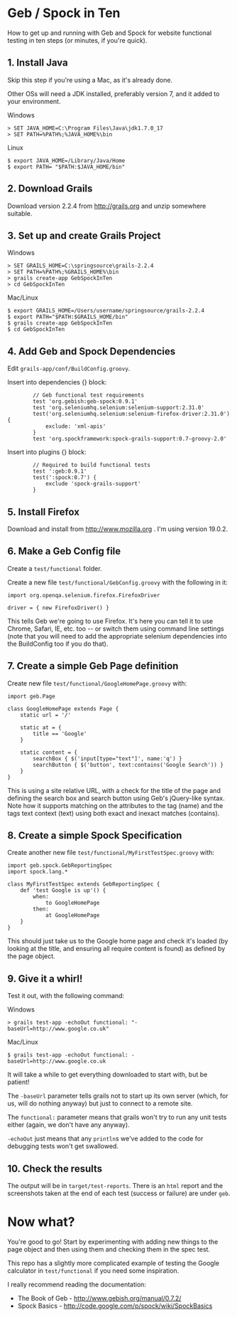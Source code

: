 # Geb / Spock in Ten

How to get up and running with Geb and Spock for website functional testing in
ten steps (or minutes, if you're quick).

## 1. Install Java

Skip this step if you're using a Mac, as it's already done.

Other OSs will need a JDK installed, preferably version 7, and it added to your environment.

Windows
```
> SET JAVA_HOME=C:\Program Files\Java\jdk1.7.0_17
> SET PATH=%PATH%;%JAVA_HOME%\bin
```
Linux
```
$ export JAVA_HOME=/Library/Java/Home
$ export PATH= "$PATH:$JAVA_HOME/bin"
```

## 2. Download Grails

Download version 2.2.4 from http://grails.org and unzip somewhere suitable.

## 3. Set up and create Grails Project

Windows
```
> SET GRAILS_HOME=C:\springsource\grails-2.2.4
> SET PATH=%PATH%;%GRAILS_HOME%\bin
> grails create-app GebSpockInTen
> cd GebSpockInTen
```
Mac/Linux
```
$ export GRAILS_HOME=/Users/username/springsource/grails-2.2.4
$ export PATH="$PATH:$GRAILS_HOME/bin"
$ grails create-app GebSpockInTen
$ cd GebSpockInTen
```

## 4. Add Geb and Spock Dependencies

Edit `grails-app/conf/BuildConfig.groovy`.

Insert into dependencies {} block:
```
        // Geb functional test requirements
        test 'org.gebish:geb-spock:0.9.1'
        test 'org.seleniumhq.selenium:selenium-support:2.31.0'
        test('org.seleniumhq.selenium:selenium-firefox-driver:2.31.0') {
            exclude: 'xml-apis'
        }
        test 'org.spockframework:spock-grails-support:0.7-groovy-2.0'
```
Insert into plugins {} block:
```
        // Required to build functional tests
        test ':geb:0.9.1'
        test(':spock:0.7') {
            exclude 'spock-grails-support'
        }
```

## 5. Install Firefox

Download and install from http://www.mozilla.org . I'm using version 19.0.2.

## 6. Make a Geb Config file

Create a `test/functional` folder.

Create a new file `test/functional/GebConfig.groovy` with the following in it:
```
import org.openqa.selenium.firefox.FirefoxDriver

driver = { new FirefoxDriver() }
```

This tells Geb we're going to use Firefox.  It's here you can tell it to use
Chrome, Safari, IE, etc. too -- or switch them using command line settings
(note that you will need to add the appropriate selenium dependencies into the
BuildConfig too if you do that).

## 7. Create a simple Geb Page definition

Create new file `test/functional/GoogleHomePage.groovy` with:
```
import geb.Page

class GoogleHomePage extends Page {
	static url = '/'
	
	static at = {
		title == 'Google'
	}

	static content = {
		searchBox { $('input[type="text"]', name:'q') }
		searchButton { $('button', text:contains('Google Search')) }
	}
}
```

This is using a site relative URL, with a check for the title of the page and
defining the search box and search button using Geb's jQuery-like syntax.  Note
how it supports matching on the attributes to the tag (name) and the tags text
context (text) using both exact and inexact matches (contains).

## 8. Create a simple Spock Specification

Create another new file `test/functional/MyFirstTestSpec.groovy` with:
```
import geb.spock.GebReportingSpec
import spock.lang.*

class MyFirstTestSpec extends GebReportingSpec {
	def 'test Google is up'() {
		when:
			to GoogleHomePage
		then:
			at GoogleHomePage
	}
}
```

This should just take us to the Google home page and check it's loaded (by
looking at the title, and ensuring all require content is found) as defined by
the page object.

## 9. Give it a whirl!

Test it out, with the following command:

Windows
```
> grails test-app -echoOut functional: "-baseUrl=http://www.google.co.uk"
```
Mac/Linux
```
$ grails test-app -echoOut functional: -baseUrl=http://www.google.co.uk
```

It will take a while to get everything downloaded to start with, but be
patient!

The `-baseUrl` parameter tells grails not to start up its own server (which,
for us, will do nothing anyway) but just to connect to a remote site.

The `functional:` parameter means that grails won't try to run any unit tests
either (again, we don't have any anyway).

`-echoOut` just means that any `println`s we've added to the code for
debugging tests won't get swallowed.

## 10. Check the results

The output will be in `target/test-reports`.  There is an `html` report and the
screenshots taken at the end of each test (success or failure) are under `geb`.

# Now what?

You're good to go!  Start by experimenting with adding new things to the page
object and then using them and checking them in the spec test.

This repo has a slightly more complicated example of testing the Google
calculator in `test/functional` if you need some inspiration.

I really recommend reading the documentation:
   * The Book of Geb - http://www.gebish.org/manual/0.7.2/
   * Spock Basics - http://code.google.com/p/spock/wiki/SpockBasics
